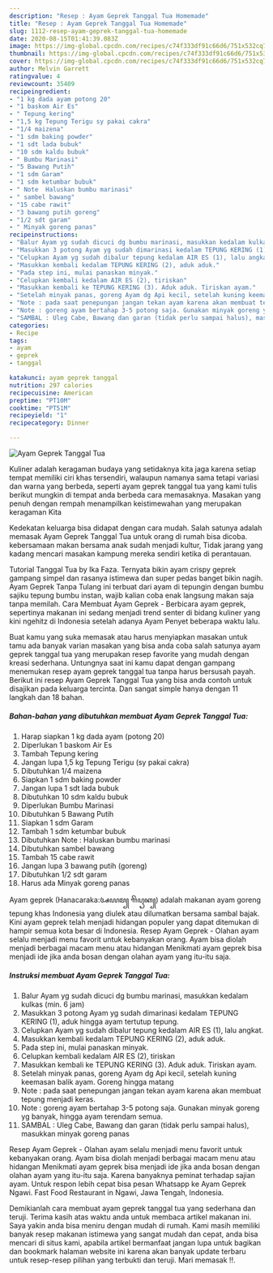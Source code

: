 ```yaml
---
description: "Resep : Ayam Geprek Tanggal Tua Homemade"
title: "Resep : Ayam Geprek Tanggal Tua Homemade"
slug: 1112-resep-ayam-geprek-tanggal-tua-homemade
date: 2020-08-15T01:41:39.083Z
image: https://img-global.cpcdn.com/recipes/c74f333df91c66d6/751x532cq70/ayam-geprek-tanggal-tua-foto-resep-utama.jpg
thumbnail: https://img-global.cpcdn.com/recipes/c74f333df91c66d6/751x532cq70/ayam-geprek-tanggal-tua-foto-resep-utama.jpg
cover: https://img-global.cpcdn.com/recipes/c74f333df91c66d6/751x532cq70/ayam-geprek-tanggal-tua-foto-resep-utama.jpg
author: Melvin Garrett
ratingvalue: 4
reviewcount: 35409
recipeingredient:
- "1 kg dada ayam potong 20"
- "1 baskom Air Es"
- " Tepung kering"
- "1,5 kg Tepung Terigu sy pakai cakra"
- "1/4 maizena"
- "1 sdm baking powder"
- "1 sdt lada bubuk"
- "10 sdm kaldu bubuk"
- " Bumbu Marinasi"
- "5 Bawang Putih"
- "1 sdm Garam"
- "1 sdm ketumbar bubuk"
- " Note  Haluskan bumbu marinasi"
- " sambel bawang"
- "15 cabe rawit"
- "3 bawang putih goreng"
- "1/2 sdt garam"
- " Minyak goreng panas"
recipeinstructions:
- "Balur Ayam yg sudah dicuci dg bumbu marinasi, masukkan kedalam kulkas (min. 6 jam)"
- "Masukkan 3 potong Ayam yg sudah dimarinasi kedalam TEPUNG KERING (1), aduk hingga ayam tertutup tepung."
- "Celupkan Ayam yg sudah dibalur tepung kedalam AIR ES (1), lalu angkat."
- "Masukkan kembali kedalam TEPUNG KERING (2), aduk aduk."
- "Pada step ini, mulai panaskan minyak."
- "Celupkan kembali kedalam AIR ES (2), tiriskan"
- "Masukkan kembali ke TEPUNG KERING (3). Aduk aduk. Tiriskan ayam."
- "Setelah minyak panas, goreng Ayam dg Api kecil, setelah kuning keemasan balik ayam. Goreng hingga matang"
- "Note : pada saat penepungan jangan tekan ayam karena akan membuat tepung menjadi keras."
- "Note : goreng ayam bertahap 3-5 potong saja. Gunakan minyak goreng yg banyak, hingga ayam terendam semua."
- "SAMBAL : Uleg Cabe, Bawang dan garan (tidak perlu sampai halus), masukkan minyak goreng panas"
categories:
- Recipe
tags:
- ayam
- geprek
- tanggal

katakunci: ayam geprek tanggal 
nutrition: 297 calories
recipecuisine: American
preptime: "PT10M"
cooktime: "PT51M"
recipeyield: "1"
recipecategory: Dinner

---
```



![Ayam Geprek Tanggal Tua](https://img-global.cpcdn.com/recipes/c74f333df91c66d6/751x532cq70/ayam-geprek-tanggal-tua-foto-resep-utama.jpg)

Kuliner adalah keragaman budaya yang setidaknya kita jaga karena setiap tempat memiliki ciri khas tersendiri, walaupun namanya sama tetapi variasi dan warna yang berbeda, seperti ayam geprek tanggal tua yang kami tulis berikut mungkin di tempat anda berbeda cara memasaknya. Masakan yang penuh dengan rempah menampilkan keistimewahan yang merupakan keragaman Kita

Kedekatan keluarga bisa didapat dengan cara mudah. Salah satunya adalah memasak Ayam Geprek Tanggal Tua untuk orang di rumah bisa dicoba. kebersamaan makan bersama anak sudah menjadi kultur, Tidak jarang yang kadang mencari masakan kampung mereka sendiri ketika di perantauan.

Tutorial Tanggal Tua by Ika Faza. Ternyata bikin ayam crispy geprek gampang simpel dan rasanya istimewa dan super pedas banget bikin nagih. Ayam Geprek Tanpa Tulang ini terbuat dari ayam di tepungin dengan bumbu sajiku tepung bumbu instan, wajib kalian coba enak langsung makan saja tanpa memilah. Cara Membuat Ayam Geprek - Berbicara ayam geprek, sepertinya makanan ini sedang menjadi trend senter di bidang kuliner yang kini ngehitz di Indonesia setelah adanya Ayam Penyet beberapa waktu lalu.

Buat kamu yang suka memasak atau harus menyiapkan masakan untuk tamu ada banyak varian masakan yang bisa anda coba salah satunya ayam geprek tanggal tua yang merupakan resep favorite yang mudah dengan kreasi sederhana. Untungnya saat ini kamu dapat dengan gampang menemukan resep ayam geprek tanggal tua tanpa harus bersusah payah.
Berikut ini resep Ayam Geprek Tanggal Tua yang bisa anda contoh untuk disajikan pada keluarga tercinta. Dan sangat simple hanya dengan 11 langkah dan 18 bahan.


<!--inarticleads1-->

##### Bahan-bahan yang dibutuhkan membuat Ayam Geprek Tanggal Tua:

1. Harap siapkan 1 kg dada ayam (potong 20)
1. Diperlukan 1 baskom Air Es
1. Tambah  Tepung kering
1. Jangan lupa 1,5 kg Tepung Terigu (sy pakai cakra)
1. Dibutuhkan 1/4 maizena
1. Siapkan 1 sdm baking powder
1. Jangan lupa 1 sdt lada bubuk
1. Dibutuhkan 10 sdm kaldu bubuk
1. Diperlukan  Bumbu Marinasi
1. Dibutuhkan 5 Bawang Putih
1. Siapkan 1 sdm Garam
1. Tambah 1 sdm ketumbar bubuk
1. Dibutuhkan  Note : Haluskan bumbu marinasi
1. Dibutuhkan  sambel bawang
1. Tambah 15 cabe rawit
1. Jangan lupa 3 bawang putih (goreng)
1. Dibutuhkan 1/2 sdt garam
1. Harus ada  Minyak goreng panas


Ayam geprek (Hanacaraka:ꦄꦪꦩ꧀ ꦒꦼꦥꦽꦏ꧀) adalah makanan ayam goreng tepung khas Indonesia yang diulek atau dilumatkan bersama sambal bajak. Kini ayam geprek telah menjadi hidangan populer yang dapat ditemukan di hampir semua kota besar di Indonesia. Resep Ayam Geprek - Olahan ayam selalu menjadi menu favorit untuk kebanyakan orang. Ayam bisa diolah menjadi berbagai macam menu atau hidangan Menikmati ayam geprek bisa menjadi ide jika anda bosan dengan olahan ayam yang itu-itu saja. 

<!--inarticleads2-->

##### Instruksi membuat  Ayam Geprek Tanggal Tua:

1. Balur Ayam yg sudah dicuci dg bumbu marinasi, masukkan kedalam kulkas (min. 6 jam)
1. Masukkan 3 potong Ayam yg sudah dimarinasi kedalam TEPUNG KERING (1), aduk hingga ayam tertutup tepung.
1. Celupkan Ayam yg sudah dibalur tepung kedalam AIR ES (1), lalu angkat.
1. Masukkan kembali kedalam TEPUNG KERING (2), aduk aduk.
1. Pada step ini, mulai panaskan minyak.
1. Celupkan kembali kedalam AIR ES (2), tiriskan
1. Masukkan kembali ke TEPUNG KERING (3). Aduk aduk. Tiriskan ayam.
1. Setelah minyak panas, goreng Ayam dg Api kecil, setelah kuning keemasan balik ayam. Goreng hingga matang
1. Note : pada saat penepungan jangan tekan ayam karena akan membuat tepung menjadi keras.
1. Note : goreng ayam bertahap 3-5 potong saja. Gunakan minyak goreng yg banyak, hingga ayam terendam semua.
1. SAMBAL : Uleg Cabe, Bawang dan garan (tidak perlu sampai halus), masukkan minyak goreng panas


Resep Ayam Geprek - Olahan ayam selalu menjadi menu favorit untuk kebanyakan orang. Ayam bisa diolah menjadi berbagai macam menu atau hidangan Menikmati ayam geprek bisa menjadi ide jika anda bosan dengan olahan ayam yang itu-itu saja. Karena banyaknya peminat terhadap sajian ayam. Untuk respon lebih cepat bisa pesan Whatsapp ke Ayam Geprek Ngawi. Fast Food Restaurant in Ngawi, Jawa Tengah, Indonesia. 

Demikianlah cara membuat ayam geprek tanggal tua yang sederhana dan teruji. Terima kasih atas waktu anda untuk membaca artikel makanan ini. Saya yakin anda bisa meniru dengan mudah di rumah. Kami masih memiliki banyak resep makanan istimewa yang sangat mudah dan cepat, anda bisa mencari di situs kami, apabila artikel bermanfaat jangan lupa untuk bagikan dan bookmark halaman website ini karena akan banyak update terbaru untuk resep-resep pilihan yang terbukti dan teruji. Mari memasak !!. 
